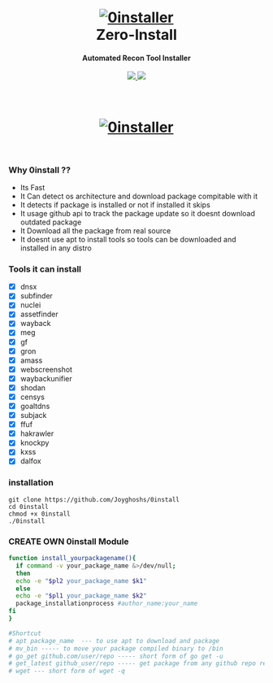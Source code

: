 <h1 align="center">
  <br>
  <a href="https://github.com/JoyGhoshs/0install"><img src="https://i.ibb.co/sb1chvb/Screenshot-from-2021-03-18-02-41-09.png" alt="0installer"></a>
  <br>
    Zero-Install
  <br>
</h1>

<h4 align="center">Automated Recon Tool Installer</h4>
    <p align="center">
  <a href="https://github.com/joyghoshs/0install">
    <img src="https://img.shields.io/static/v1?label=Project&message=ZeroInstall&color=green">
  </a>
  <a href="https://twitter.com/0xjoyghosh">
      <img src="https://img.shields.io/twitter/follow/0xjoyghosh?style=social">
  </a>
</p>
<h1 align="center">
  <br>
  <a href="https://github.com/JoyGhoshs/0install"><img src="https://i.ibb.co/R7GyxxD/Screenshot-from-2021-03-18-03-07-47.png" alt="0installer"></a>
  <br>
  <br>
</h1>

### Why 0install ??

- Its Fast
- It Can detect os architecture and download package compitable with it
- It detects if package is installed or not if installed it skips
- It usage github api to track the package update so it doesnt download outdated package
- It Download all the package from real source
- It doesnt use apt to install tools so tools can be downloaded and installed in any distro

### Tools it can install
- [x] dnsx
- [x] subfinder
- [x] nuclei
- [x] assetfinder
- [x] wayback
- [x] meg
- [x] gf
- [x] gron
- [x] amass
- [x] webscreenshot
- [x] waybackunifier
- [x] shodan
- [x] censys
- [x] goaltdns
- [x] subjack
- [x] ffuf
- [x] hakrawler
- [x] knockpy
- [x] kxss
- [x] dalfox

### installation 
```
git clone https://github.com/Joyghoshs/0install
cd 0install
chmod +x 0install
./0install
```
### CREATE OWN 0install Module
```bash
function install_yourpackagename(){
  if command -v your_package_name &>/dev/null;
  then
  echo -e "$pl2 your_package_name $k1"
  else
  echo -e "$pl1 your_package_name $k2"
  package_installationprocess #author_name:your_name
fi
}

#Shortcut
# apt package_name  --- to use apt to download and package
# mv_bin ----- to move your package compiled binary to /bin
# go_get github.com/user/repo ----- short form of go get -u 
# get_latest github_user/repo ----- get package from any github repo relase page
# wget --- short form of wget -q

```


